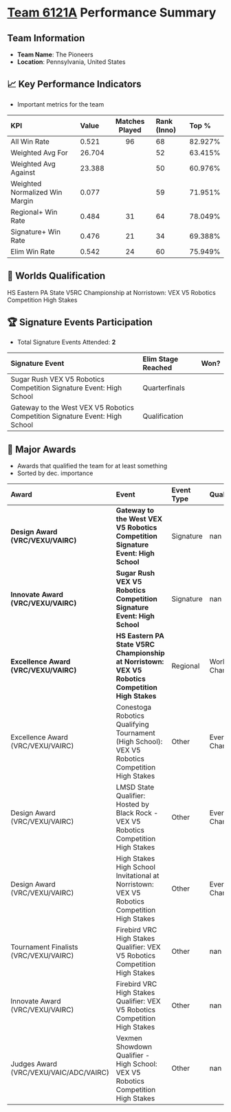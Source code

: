 # [Team 6121A](https://https://www.robotevents.com/teams/V5RC/6121A) Performance Summary

##  Team Information
- **Team Name**: The Pioneers
- **Location**: Pennsylvania, United States

## 📈 Key Performance Indicators
- Important metrics for the team

| KPI | Value | Matches Played | Rank (Inno) | Top % |
|:---|:-----|:--------------:|:----|:-----|
| All Win Rate | 0.521 | 96 | 68 | 82.927% |
| Weighted Avg For | 26.704 |  | 52 | 63.415% |
| Weighted Avg Against | 23.388 |  | 50 | 60.976% |
| Weighted Normalized Win Margin | 0.077 |  | 59 | 71.951% |
| Regional+ Win Rate | 0.484 | 31 | 64 | 78.049% |
| Signature+ Win Rate | 0.476 | 21 | 34 | 69.388% |
| Elim Win Rate | 0.542 | 24 | 60 | 75.949% |


## 🎯 Worlds Qualification
HS Eastern PA State V5RC Championship at Norristown: VEX V5 Robotics Competition High Stakes

## 🏆 Signature Events Participation
- Total Signature Events Attended: **2**

| Signature Event | Elim Stage Reached | Won? |
|:----------------|:-------------------|:----|
| Sugar Rush VEX V5 Robotics Competition Signature Event: High School | Quarterfinals |  |
| Gateway to the West VEX V5 Robotics Competition Signature Event: High School | Qualification |  |


## 🥇 Major Awards
- Awards that qualified the team for at least something
- Sorted by dec. importance

| Award | Event | Event Type | Qualification |
|:------|:------|:-----------|:--------------|
| **Design Award (VRC/VEXU/VAIRC)** | **Gateway to the West VEX V5 Robotics Competition Signature Event: High School** | Signature | nan |
| **Innovate Award (VRC/VEXU/VAIRC)** | **Sugar Rush VEX V5 Robotics Competition Signature Event: High School** | Signature | nan |
| **Excellence Award (VRC/VEXU/VAIRC)** | **HS Eastern PA State V5RC Championship at Norristown: VEX V5 Robotics Competition High Stakes** | Regional | World Championship |
| Excellence Award (VRC/VEXU/VAIRC) | Conestoga Robotics Qualifying Tournament (High School): VEX V5 Robotics Competition High Stakes | Other | Event Region Championship |
| Design Award (VRC/VEXU/VAIRC) | LMSD State Qualifier: Hosted by Black Rock - VEX V5 Robotics Competition High Stakes | Other | Event Region Championship |
| Design Award (VRC/VEXU/VAIRC) | High Stakes High School Invitational at Norristown: VEX V5 Robotics Competition High Stakes | Other | Event Region Championship |
| Tournament Finalists (VRC/VEXU/VAIRC) | Firebird VRC High Stakes Qualifier: VEX V5 Robotics Competition High Stakes | Other | nan |
| Innovate Award (VRC/VEXU/VAIRC) | Firebird VRC High Stakes Qualifier: VEX V5 Robotics Competition High Stakes | Other | nan |
| Judges Award (VRC/VEXU/VAIC/ADC/VAIRC) | Vexmen Showdown Qualifier - High School: VEX V5 Robotics Competition High Stakes | Other | nan |

